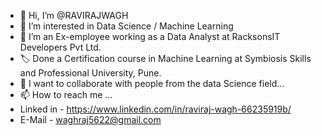 - 👋 Hi, I’m @RAVIRAJWAGH
- 👀 I’m interested in Data Science / Machine Learning
- 🌱 I’m an Ex-employee working as a Data Analyst at RacksonsIT Developers Pvt Ltd.
- 🏷️ Done a Certification course in Machine Learning at Symbiosis Skills and Professional University, Pune.
- 💞️ I want to collaborate with people from the data Science field...
- 📫 How to reach me ...
- Linked in - https://www.linkedin.com/in/raviraj-wagh-66235919b/
- E-Mail    - waghraj5622@gmail.com

<!---
RAVIRAJWAGH/RAVIRAJWAGH is a ✨ special ✨ repository because its `README.md` (this file) appears on your GitHub profile.
You can click the Preview link to take a look at your changes.
--->
